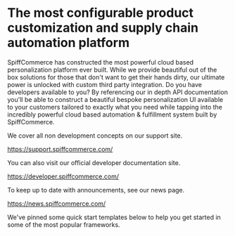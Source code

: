 # The most configurable product customization and supply chain automation platform

SpiffCommerce has constructed the most powerful cloud based personalization platform ever built. While we provide beautiful out of the box solutions for those that don't want to get their hands dirty, our ultimate power is unlocked with custom third party integration. Do you have developers available to you? By referencing our in depth API documentation you'll be able to construct a beautiful bespoke personalization UI available to your customers tailored to exactly what you need while tapping into the incredibly powerful cloud based automation & fulfillment system built by SpiffCommerce. 

We cover all non development concepts on our support site.

https://support.spiffcommerce.com/

You can also visit our official developer documentation site.

https://developer.spiffcommerce.com/

To keep up to date with announcements, see our news page.

https://news.spiffcommerce.com/

We've pinned some quick start templates below to help you get started in some of the most popular frameworks.
